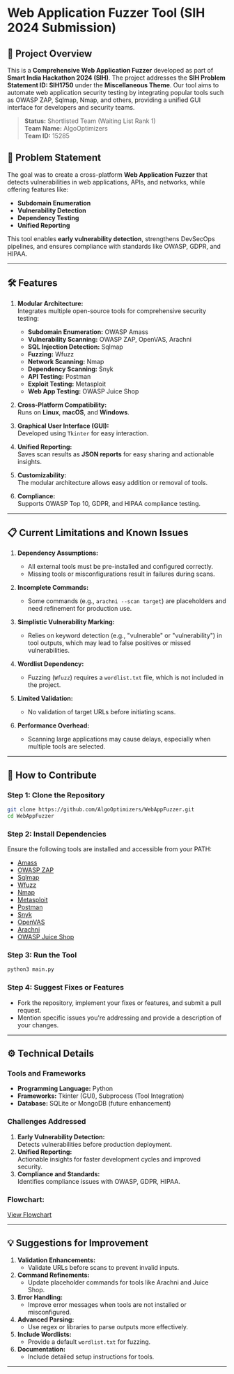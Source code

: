 # Web Application Fuzzer Tool (SIH 2024 Submission)

## 🚀 Project Overview

This is a **Comprehensive Web Application Fuzzer** developed as part of **Smart India Hackathon 2024 (SIH)**. The project addresses the **SIH Problem Statement ID: SIH1750** under the **Miscellaneous Theme**. Our tool aims to automate web application security testing by integrating popular tools such as OWASP ZAP, Sqlmap, Nmap, and others, providing a unified GUI interface for developers and security teams.

> **Status:** Shortlisted Team (Waiting List Rank 1)  
> **Team Name:** AlgoOptimizers  
> **Team ID:** 15285  

## 🎯 Problem Statement

The goal was to create a cross-platform **Web Application Fuzzer** that detects vulnerabilities in web applications, APIs, and networks, while offering features like:
- **Subdomain Enumeration**
- **Vulnerability Detection**
- **Dependency Testing**
- **Unified Reporting**

This tool enables **early vulnerability detection**, strengthens DevSecOps pipelines, and ensures compliance with standards like OWASP, GDPR, and HIPAA.

---

## 🛠️ Features

1. **Modular Architecture:**  
   Integrates multiple open-source tools for comprehensive security testing:
   - **Subdomain Enumeration:** OWASP Amass
   - **Vulnerability Scanning:** OWASP ZAP, OpenVAS, Arachni
   - **SQL Injection Detection:** Sqlmap
   - **Fuzzing:** Wfuzz
   - **Network Scanning:** Nmap
   - **Dependency Scanning:** Snyk
   - **API Testing:** Postman
   - **Exploit Testing:** Metasploit
   - **Web App Testing:** OWASP Juice Shop

2. **Cross-Platform Compatibility:**  
   Runs on **Linux**, **macOS**, and **Windows**.

3. **Graphical User Interface (GUI):**  
   Developed using `Tkinter` for easy interaction.

4. **Unified Reporting:**  
   Saves scan results as **JSON reports** for easy sharing and actionable insights.

5. **Customizability:**  
   The modular architecture allows easy addition or removal of tools.

6. **Compliance:**  
   Supports OWASP Top 10, GDPR, and HIPAA compliance testing.

---

## 📋 Current Limitations and Known Issues

1. **Dependency Assumptions:**
   - All external tools must be pre-installed and configured correctly.
   - Missing tools or misconfigurations result in failures during scans.

2. **Incomplete Commands:**
   - Some commands (e.g., `arachni --scan target`) are placeholders and need refinement for production use.

3. **Simplistic Vulnerability Marking:**
   - Relies on keyword detection (e.g., "vulnerable" or "vulnerability") in tool outputs, which may lead to false positives or missed vulnerabilities.

4. **Wordlist Dependency:**
   - Fuzzing (`Wfuzz`) requires a `wordlist.txt` file, which is not included in the project.

5. **Limited Validation:**
   - No validation of target URLs before initiating scans.

6. **Performance Overhead:**
   - Scanning large applications may cause delays, especially when multiple tools are selected.

---
## 🔧 How to Contribute

### Step 1: Clone the Repository

```bash
git clone https://github.com/AlgoOptimizers/WebAppFuzzer.git
cd WebAppFuzzer
```

### Step 2: Install Dependencies

Ensure the following tools are installed and accessible from your PATH:
- [Amass](https://owasp.org/www-project-amass/)
- [OWASP ZAP](https://owasp.org/www-project-zap/)
- [Sqlmap](http://sqlmap.org/)
- [Wfuzz](https://github.com/xmendez/wfuzz)
- [Nmap](https://nmap.org/)
- [Metasploit](https://www.metasploit.com/)
- [Postman](https://www.postman.com/)
- [Snyk](https://snyk.io/)
- [OpenVAS](https://www.openvas.org/)
- [Arachni](https://github.com/Arachni/arachni)
- [OWASP Juice Shop](https://owasp.org/www-project-juice-shop/)

### Step 3: Run the Tool

```bash
python3 main.py
```

### Step 4: Suggest Fixes or Features

- Fork the repository, implement your fixes or features, and submit a pull request.
- Mention specific issues you're addressing and provide a description of your changes.

---

## ⚙️ Technical Details

### Tools and Frameworks
- **Programming Language:** Python
- **Frameworks:** Tkinter (GUI), Subprocess (Tool Integration)
- **Database:** SQLite or MongoDB (future enhancement)

### Challenges Addressed
1. **Early Vulnerability Detection:**  
   Detects vulnerabilities before production deployment.
2. **Unified Reporting:**  
   Actionable insights for faster development cycles and improved security.
3. **Compliance and Standards:**  
   Identifies compliance issues with OWASP, GDPR, HIPAA.

### Flowchart:  
[View Flowchart](https://fuzzer-flowchart.netlify.app/)

---

## 💡 Suggestions for Improvement

1. **Validation Enhancements:**
   - Validate URLs before scans to prevent invalid inputs.
2. **Command Refinements:**
   - Update placeholder commands for tools like Arachni and Juice Shop.
3. **Error Handling:**
   - Improve error messages when tools are not installed or misconfigured.
4. **Advanced Parsing:**
   - Use regex or libraries to parse outputs more effectively.
5. **Include Wordlists:**
   - Provide a default `wordlist.txt` for fuzzing.
6. **Documentation:**
   - Include detailed setup instructions for tools.

---
